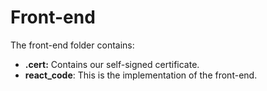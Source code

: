 # Front-end

The front-end folder contains:

- **.cert:** Contains our self-signed certificate.
- **react_code**: This is the implementation of the front-end.
